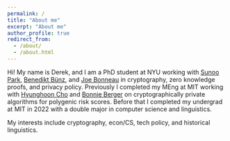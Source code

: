 ```yaml
---
permalink: /
title: "About me"
excerpt: "About me"
author_profile: true
redirect_from: 
  - /about/
  - /about.html
---
```


Hi! My name is Derek, and I am a PhD student at NYU working with [Sunoo Park](https://sunoopark.com/), [Benedikt Bünz](https://cs.nyu.edu/~bb/), and [Joe Bonneau](https://jbonneau.com/) in cryptography, zero knowledge proofs, and privacy policy.
Previously I completed my MEng at MIT working with [Hyunghoon Cho](https://hhcho.com/index.html) and [Bonnie Berger](https://people.csail.mit.edu/bab/) on cryptographically private algorithms for polygenic risk scores.
Before that I completed my undergrad at MIT in 2022 with a double major in computer science and linguistics.

My interests include cryptography, econ/CS, tech policy, and historical linguistics.
